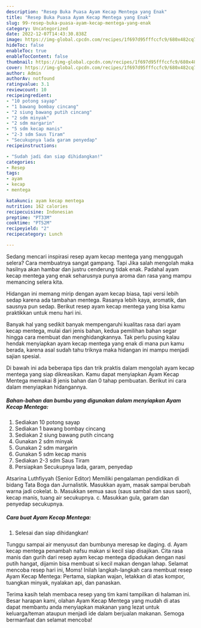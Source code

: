 ```yaml
---
description: "Resep Buka Puasa Ayam Kecap Mentega yang Enak"
title: "Resep Buka Puasa Ayam Kecap Mentega yang Enak"
slug: 99-resep-buka-puasa-ayam-kecap-mentega-yang-enak
category: Uncategorized
date: 2022-12-07T14:43:30.838Z
image: https://img-global.cpcdn.com/recipes/1f697d95fffccfc9/680x482cq70/ayam-kecap-mentega-foto-resep-utama.jpg
hideToc: false
enableToc: true
enableTocContent: false
thumbnail: https://img-global.cpcdn.com/recipes/1f697d95fffccfc9/680x482cq70/ayam-kecap-mentega-foto-resep-utama.jpg
cover: https://img-global.cpcdn.com/recipes/1f697d95fffccfc9/680x482cq70/ayam-kecap-mentega-foto-resep-utama.jpg
author: Admin
authorAv: notfound
ratingvalue: 3.1
reviewcount: 10
recipeingredient:
- "10 potong sayap"
- "1 bawang bombay cincang"
- "2 siung bawang putih cincang"
- "2 sdm minyak"
- "2 sdm margarin"
- "5 sdm kecap manis"
- "2-3 sdm Saus Tiram"
- "Secukupnya lada garam penyedap"
recipeinstructions:

- "Sudah jadi dan siap dihidangkan!"
categories:
- Resep
tags:
- ayam
- kecap
- mentega

katakunci: ayam kecap mentega 
nutrition: 162 calories
recipecuisine: Indonesian
preptime: "PT33M"
cooktime: "PT52M"
recipeyield: "2"
recipecategory: Lunch

---
```



Sedang mencari inspirasi resep ayam kecap mentega yang menggugah selera? Cara membuatnya sangat gampang. Tapi Jika salah mengolah maka hasilnya akan hambar dan justru cenderung tidak enak. Padahal ayam kecap mentega yang enak seharusnya punya aroma dan rasa yang mampu memancing selera kita.


Hidangan ini memang mirip dengan ayam kecap biasa, tapi versi lebih sedap karena ada tambahan mentega. Rasanya lebih kaya, aromatik, dan sausnya pun sedap. Berikut resep ayam kecap mentega yang bisa kamu praktikkan untuk menu hari ini.

Banyak hal yang sedikit banyak mempengaruhi kualitas rasa dari ayam kecap mentega, mulai dari jenis bahan, kedua pemilihan bahan segar hingga cara membuat dan menghidangkannya. Tak perlu pusing kalau hendak menyiapkan ayam kecap mentega yang enak di mana pun kamu berada, karena asal sudah tahu triknya maka hidangan ini mampu menjadi sajian spesial.


Di bawah ini ada beberapa tips dan trik praktis dalam mengolah ayam kecap mentega yang siap dikreasikan. Kamu dapat menyiapkan Ayam Kecap Mentega memakai 8 jenis bahan dan 0 tahap pembuatan. Berikut ini cara dalam menyiapkan hidangannya.

<!--inarticleads1-->

##### Bahan-bahan dan bumbu yang digunakan dalam menyiapkan Ayam Kecap Mentega:

1. Sediakan 10 potong sayap
1. Sediakan 1 bawang bombay cincang
1. Sediakan 2 siung bawang putih cincang
1. Gunakan 2 sdm minyak
1. Gunakan 2 sdm margarin
1. Gunakan 5 sdm kecap manis
1. Sediakan 2-3 sdm Saus Tiram
1. Persiapkan Secukupnya lada, garam, penyedap


Atsarina Luthfiyyah (Senior Editor) Memiliki pengalaman pendidikan di bidang Tata Boga dan Jurnalistik. Masukkan ayam, masak sampai berubah warna jadi cokelat. b. Masukkan semua saus (saus sambal dan saus saori), kecap manis, tuang air secukupnya. c. Masukkan gula, garam dan penyedap secukupnya. 

<!--inarticleads2-->

##### Cara buat Ayam Kecap Mentega:


1. Selesai dan siap dihidangkan!

Tunggu sampai air menyusut dan bumbunya meresap ke daging. d. Ayam kecap mentega penambah nafsu makan si kecil siap disajikan. Cita rasa manis dan gurih dari resep ayam kecap mentega dipadukan dengan nasi putih hangat, dijamin bisa membuat si kecil makan dengan lahap. Selamat mencoba resep hari ini, Moms! Inilah langkah-langkah cara membuat resep Ayam Kecap Mentega: Pertama, siapkan wajan, letakkan di atas kompor, tuangkan minyak, nyalakan api, dan panaskan. 

Terima kasih telah membaca resep yang tim kami tampilkan di halaman ini. Besar harapan kami, olahan Ayam Kecap Mentega yang mudah di atas dapat membantu anda menyiapkan makanan yang lezat untuk keluarga/teman ataupun menjadi ide dalam berjualan makanan. Semoga bermanfaat dan selamat mencoba!
